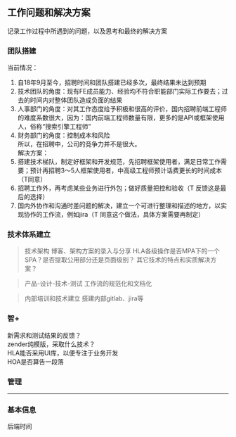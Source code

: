 ## 工作问题和解决方案
记录工作过程中所遇到的问题，以及思考和最终的解决方案
### 团队搭建
当前情况：  
1. 自18年9月至今，招聘时间和团队搭建已经多次，最终结果未达到预期
2. 技术团队的角度：现有FE成员能力、经验均不符合职能部门实际工作要去；过去的时间内对整体团队造成负面的结果
3. 人事部门的角度：对其工作态度给予积极和很高的评价，国内招聘前端工程师的难度系数很大，因为：国内前端工程师数量有限，更多的是API或框架使用人，俗称“搜索引擎工程师”
4. 财务部门的角度：控制成本和风险  
所以，在招聘中，公司的竞争力并不是很大。  
解决方案：  
1. 搭建技术梯队，制定好框架和开发规范，先招聘框架使用者，满足日常工作需要；预计再招聘3～5人框架使用者，中高级工程师预计话费更长的时间成本（T同意）
2. 招聘工作外，再考虑某些业务进行外包；做好质量把控和验收（T 反馈这是最后的选择）
3. 国内外协作和沟通时差问题的解决，建立一个可进行整理和描述的地方，以实现协作的工作流，例如jira（T 同意这个做法，具体方案需要再制定）  
### 技术体系建立
> 技术架构
博客、架构方案的录入与分享
HLA各级操作是否MPA下的一个SPA？是否提取公用部分还是页面级别？
其它技术的特点和实质解决方案？

> 产品-设计-技术-测试
工作流的规范化和文档化

> 内部培训和技术建立
搭建内部gitlab、jira等


### 智+
新需求和测试结果的反馈？  
zender纯模版，采取什么技术？  
HLA能否采用UI库，以便专注于业务开发  
HOA是否算告一段落  

### 管理
- - -

### 基本信息
后端时间